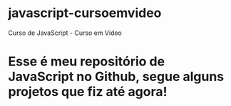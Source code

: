 # javascript-cursoemvideo
Curso de JavaScript - Curso em Video

<h1>Esse é meu repositório de JavaScript no Github, segue alguns projetos que fiz até agora!</h1>